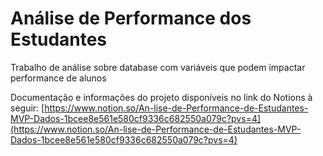# Análise de Performance dos Estudantes
Trabalho de análise sobre database com variáveis que podem impactar performance de alunos

Documentação e informações do projeto disponíveis no link do Notions à seguir:
[https://www.notion.so/An-lise-de-Performance-de-Estudantes-MVP-Dados-1bcee8e561e580cf9336c682550a079c?pvs=4](https://www.notion.so/An-lise-de-Performance-de-Estudantes-MVP-Dados-1bcee8e561e580cf9336c682550a079c?pvs=4)
